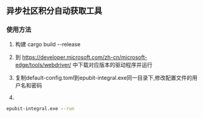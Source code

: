 ## 异步社区积分自动获取工具

### 使用方法

1. 构建 cargo build --release

2. 到 https://developer.microsoft.com/zh-cn/microsoft-edge/tools/webdriver/
中下载对应版本的驱动程序并运行
3. 复制default-config.toml到epubit-integral.exe同一目录下,修改配置文件的用户名和密码
3. 
```cmd
epubit-integral.exe --run

```


